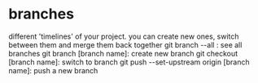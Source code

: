 # branches
different 'timelines' of your project. you can create new ones, switch between them and merge them back together
git branch --all : see all branches
git branch [branch name]: create new branch
git checkout [branch name]: switch to branch
git push --set-upstream origin [branch name]: push a new branch